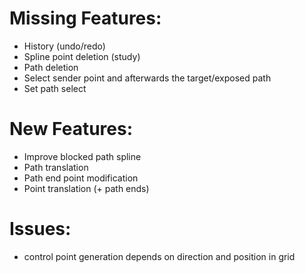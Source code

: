 # Missing Features:
- History (undo/redo)
- Spline point deletion (study)
- Path deletion
- Select sender point and afterwards the target/exposed path
- Set path select

# New Features:

- Improve blocked path spline
- Path translation
- Path end point modification
- Point translation (+ path ends)

# Issues:
- control point generation depends on direction and position in grid